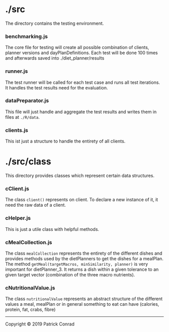 # ./src
The directory contains the testing environment.
### benchmarking.js
The core file for testing will create all possible combination of clients, planner versions and dayPlanDefinitions. Each test will be done 100 times and afterwards saved into ./diet_planner/results
### runner.js
The test runner will be called for each test case and runs all test iterations. It handles the test results need for the evaluation.
### dataPreparator.js
This file will just handle and aggregate the test results and writes them in files at `./R/data`.
### clients.js
This ist just a structure to handle the entirety of all clients.
# ./src/class
This directory provides classes which represent certain data structures.
### cClient.js
The class `client()` represents on client. To declare a new instance of it, it need the raw data of a client.
### cHelper.js
This is just a utile class with helpful methods.
### cMealCollection.js
The class `mealCollection` represents the entirety of the different dishes and provides methods used by the dietPlanners to get the dishes for a mealPlan.
The method `getMeal(targetMacros, minSimilarity, planner)` is very important for dietPlanner_3. It returns a dish within a given tolerance to an given target vector (combination of the three macro nutrients).
### cNutritionalValue.js
The class `nutritionalValue` represents an abstract structure of the different values a meal, mealPlan or in general something to eat can have (calories, protein, fat, crabs, fibre)

---
Copyright © 2019 Patrick Conrad
